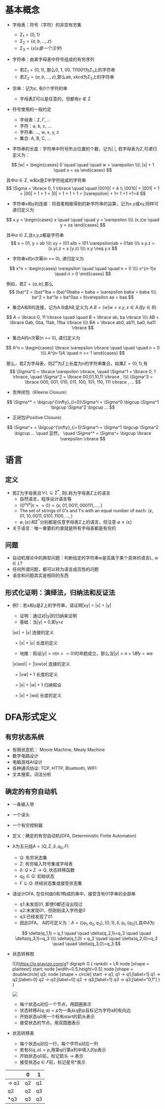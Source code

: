 # 基本概念

- 字母表：符号（字符）的非空有穷集
  - $\Sigma_1 = \lbrace 0, 1\rbrace$
  - $\Sigma_2 = \lbrace a, b,...,z\rbrace$
  - $\Sigma_3 = \lbrace x | x是一个汉字\rbrace$

- 字符串：由某字母表中符号组成的有穷序列
  - 若$\Sigma_1 = \lbrace 0, 1\rbrace$, 那么0, 1, 00, 111001为$\Sigma_1$上的字符串
  - 若$\Sigma_2 = \lbrace a, b,...,z \rbrace$,那么ab, xkcd为$\Sigma_2$上的字符串

- 空串：记为$\varepsilon$, 有0个字符的串
  - 字母表$\Sigma$可以是任意的，但都有$\varepsilon \notin\Sigma$

- 符号使用的一般约定
  - 字母表：$\Sigma, \Gamma, ...$
  - 字符：a, b, c, ...
  - 字符串: ..., w, x, y, z
  - 集合: A, B, C, ...

- 字符串的长度：字符串中符号所占位置的个数，记为| |, 若字母表为$\Sigma$,可递归定义为：

$$
|w| = \begin{cases} 0 \quad \quad \quad  w = \varepsilon \\\\ |x| + 1 \quad x = xa \end{cases}
$$

​	其中$a \in \Sigma$, w和x是$\Sigma$中字符组成的字符串
$$
\Sigma = \lbrace 0, 1 \rbrace \quad \quad |0010| = 4 \\
|0010| = |001| + 1 = |00| + 1 + 1 = |0| + 1 + 1 + 1 = |\varepsilon| + 1+ 1 +1 +1=4
$$

- 字符串x和y的连接：将首尾相接得到的新字符串的运算，记为x.y或xy,同样可递归定义为

$$
x.y = \begin{cases} x \quad \quad \quad y = \varepsilon \\\\ (x.z)a \quad y = za \end{cases}
$$

​	其中$a\in\Sigma$,且x,y,z都是字符串
$$
x = 01, y = ab \\\\
xy = (01.a)b = (01.\varepsilon)ab = 01ab \\\\
x.y.z = (x.y).z = x.(y.z) \\\\
x.y \neq y.x
$$

- 字符串x的n次幂(n >= 0), 递归定义为

$$
x^n = \begin{cases} \varepsilon \quad \quad \quad n = 0 \\\\ x^{n-1}x \quad n > 0 \end{cases}
$$

​	例如，若$\Sigma = \lbrace a, b \rbrace$,那么
$$
(ba)^2 = (ba)^1ba = (ba)^0baba = baba = \varepsilon baba = baba \\\\
ba^2 = ba^1a = ba^0aa = b\varepsilon aa = baa
$$

- 集合A和B的连接，记为A.B或AB,定义为 $A.B = \lbrace w | w=x.y, x\in A 且 y\in B \rbrace$

$$
A = \lbrace 0, 11 \rbrace \quad \quad B = \lbrace ab, ba \rbrace \\\\
AB = \lbrace 0ab, 0ba, 11ab, 11ba \rbrace \\\\
BA = \lbrace ab0, ab11, ba0, ba11 \rbrace
$$

- 集合A的n次幂(n >= 0), 递归定义为

$$
A^n = \begin{cases} \lbrace \varepsilon \rbrace \quad  \quad \quad n = 0 \\\\ A^{n-1}A \quad n >= 1 \end{cases}
$$

​	那么，若$\Sigma$为字母表，则$\Sigma^n$为$\Sigma$上长度为n的字符串集合。如果$\Sigma = \lbrace 0, 1 \rbrace$,有
$$
\Sigma^0 = \lbrace \varepsilon \rbrace, \quad \Sigma^1 = \lbrace 0, 1 \rbrace, \quad \Sigma^2 = \lbrace 00,01,10,11 \rbrace , \\\\ \Sigma^3 = \lbrace 000, 001, 010, 011, 100, 101, 110, 111 \rbrace , ...
$$

- 克林闭包（Kleene Closure）

$$
\Sigma^* = \bigcup^{\infty}_{i=0}\Sigma^i = \Sigma^0 \bigcup \Sigma^1 \bigcup \Sigma^2 \bigcup ...
$$

- 正闭包(Positive Closure)

$$
\Sigma^+ = \bigcup^{\infty}_{i=1}\Sigma^i = \Sigma^1 \bigcup \Sigma^2 \bigcup ... \quad 显然， \quad \Sigma^* = \Sigma^+ \bigcup \lbrace \varepsilon \rbrace
$$

# 语言

## 定义

- 若$\Sigma$为字母表且$\forall L \subseteq \Sigma^*$, 则L称为字母表$\Sigma$上的语言
  - 自然语言，程序设计语言等
  - $\lbrace 0^n1^n|n>=0 \rbrace = \lbrace \varepsilon, 01, 0011, 000111, ..., \rbrace$
  - The set of strings of 0's and 1's with an equal number of each: $\lbrace \varepsilon, 01, 10, 0011, 0101, 1100, ..., \rbrace$
  - $\emptyset, \lbrace \varepsilon \rbrace 和 \Sigma^*$分别都是任意字母表$\Sigma$上的语言，但注意 $\emptyset \neq \lbrace \varepsilon \rbrace$
- 关于语言：唯一重要的约束就是所有字母表都是有穷的

## 问题

- 自动机理论中的典型问题：判断给定的字符串w是否属于某个具体的语言L, $w \in L ?$
- 任何所谓问题，都可以转为语言成员性的问题
- 语言和问题其实是相同的东西

## 形式化证明：演绎法，归纳法和反证法

- 例1：若x和y是$\Sigma$上的字符串，请证明|xy| = |x| + |y|

  - 证明：通过对|y|的归纳来证明
  - 基础：当|y| = 0,即y=$\varepsilon$

  $|x\varepsilon| = |x|$            连接的定义

  ​        $= |x| + |\varepsilon|$  长度的定义

  

  - 地推：假设$|y| = n(n>=0)$时命题成立，那么当$|y| = n + 1 即 y = wa$

  $|x(wa)| = |(xw)a|$                    连接的定义

  ​               $= |xw| + 1$                  长度的定义

  ​               $= |x| + |w| + 1$          归纳假设

  ​	       $= |x| + |wa|$               长度的定义

# DFA形式定义

## 有穷状态系统

- 有限状态机： Moore Machine, Mealy Machine
- 数字电路设计
- 电脑游戏AI设计
- 各种通讯协议: TCP, HTTP, Bluetooth, WIFI
- 文本搜索，词法分析

## 确定的有穷自动机

- 一条输入带

- 一个读头

- 一个有穷控制器

- 定义：确定的有穷自动机(DFA, Deterministic Finite Automaton)

- A为五元组$A = (Q, \Sigma, \delta, q_0, F)$

  - Q: 有穷状态集
  - $\Sigma$: 有穷输入符号集或字母表
  - $\delta$: $Q \times \Sigma \to Q$, 状态转移函数
  - $q_0 \in Q$: 初始状态
  - $F \subseteq Q$: 终结状态集或接受状态集

- 请设计DFA, 在任何由0和1构成的串中，接受含有01字串的全部串

  - q1:未发现01, 即使0都还没出现过
  - q2:未发现01，但刚刚读入字符是0
  - q3:已经发现了01
  - 因此DFA， A的可定义为：$A = (\lbrace q_1, q_2, q_3 \rbrace, \lbrace0,1 \rbrace, \delta, q_1, \lbrace q_3 \rbrace)$,其中$\delta$为:

  $$
  \delta(q_1,1) = q_1 \quad \quad \delta(q_2,1)=q_3 \quad \quad \delta(q_3,1)=q_3 \\\\
  \delta(q_1,0) = q_2 \quad \quad \delta(q_2,0)=q_2 \quad \quad \delta(q_3,0)=q_3
  $$

- 状态转移图

  ![](https://g.gravizo.com/g?
      digraph G {
      rankdir = LR
      node [shape = plaintext]
      start;
      node [width=0.5,height=0.5]
      node [shape = doublecircle]
      q3;
      node [shape = circle]
      start -> q1; 
      q1 -> q1;[label=1] 
      q1 -> q2;[label=0]
      q2 -> q2;[label=0]
      q2 -> q3;[label=1]
      q3 -> q3;[label="0,1"]
      }
  )

  ![](https://g.gravizo.com/g?%0A%20%20%20%20digraph%20G%20%7B%0A%20%20%20%20rankdir%20=%20LR%0A%20%20%20%20node%20%5Bshape%20=%20plaintext%5D%0A%20%20%20%20start;%0A%20%20%20%20node%20%5Bwidth=0.5,height=0.5%5D%0A%20%20%20%20node%20%5Bshape%20=%20doublecircle%5D%0A%20%20%20%20q3;%0A%20%20%20%20node%20%5Bshape%20=%20circle%5D%0A%20%20%20%20start%20-%3E%20q1;%20%0A%20%20%20%20q1%20-%3E%20q1;%5Blabel=1%5D%20%0A%20%20%20%20q1%20-%3E%20q2;%5Blabel=0%5D%0A%20%20%20%20q2%20-%3E%20q2;%5Blabel=0%5D%0A%20%20%20%20q2%20-%3E%20q3;%5Blabel=1%5D%0A%20%20%20%20q3%20-%3E%20q3;%5Blabel=%220,1%22%5D%0A%20%20%20%20%7D%0A)
  
  - 每个状态q对应一个节点，用圆圈表示
  - 状态转移$\delta(q,a)=p$为一条从q到p且标记为字符a的有向边
  - 开始状态q0用一个标有start的箭头表示
  - 接受状态的节点，用双圆圈表示
  
- 状态转移表

  - 每个状态q对应一行，每个字符a对应一列
  - 若有$\delta(q,a)=p$,用第q行第a列中填入的p表示
  - 开始状态q0前，标记箭头 -> 表示
  - 接受状态$q \in F$前，标记星号*表示

|       | 0    | 1    |
| ----- | ---- | ---- |
| -> q1 | q2   | q1   |
| q2    | q2   | q3   |
| *q3   | q3   | q3   |

